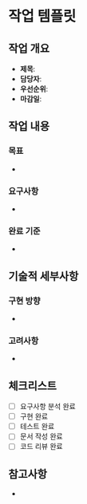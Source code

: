 # 작업 템플릿

## 작업 개요
- **제목**: 
- **담당자**: 
- **우선순위**: 
- **마감일**: 

## 작업 내용
### 목표
- 

### 요구사항
- 

### 완료 기준
- 

## 기술적 세부사항
### 구현 방향
- 

### 고려사항
- 

## 체크리스트
- [ ] 요구사항 분석 완료
- [ ] 구현 완료
- [ ] 테스트 완료
- [ ] 문서 작성 완료
- [ ] 코드 리뷰 완료

## 참고사항
- 